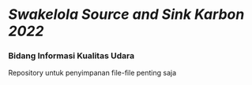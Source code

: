 # ***Swakelola Source and Sink Karbon 2022***
### Bidang Informasi Kualitas Udara

Repository untuk penyimpanan file-file penting saja
